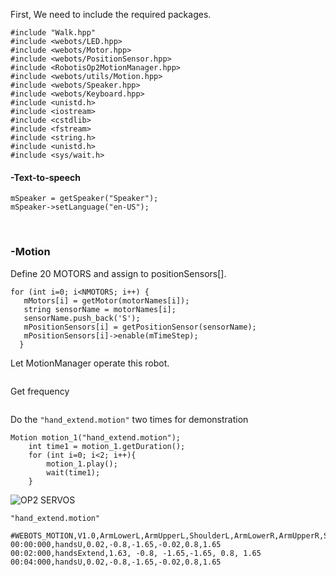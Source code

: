 First, We need to include the required packages.
```
#include "Walk.hpp"
#include <webots/LED.hpp>
#include <webots/Motor.hpp>
#include <webots/PositionSensor.hpp>
#include <RobotisOp2MotionManager.hpp>
#include <webots/utils/Motion.hpp>
#include <webots/Speaker.hpp>
#include <webots/Keyboard.hpp>
#include <unistd.h>
#include <iostream>
#include <cstdlib>
#include <fstream>
#include <string.h>
#include <unistd.h>
#include <sys/wait.h>
```

#### -Text-to-speech
  ```
  mSpeaker = getSpeaker("Speaker");  
  mSpeaker->setLanguage("en-US");
  ```
  
### -Motion
Define 20 MOTORS and assign to positionSensors[].
```
for (int i=0; i<NMOTORS; i++) {
   mMotors[i] = getMotor(motorNames[i]);
   string sensorName = motorNames[i];
   sensorName.push_back('S');
   mPositionSensors[i] = getPositionSensor(sensorName);
   mPositionSensors[i]->enable(mTimeStep);
  }
```

Let MotionManager operate this robot.
```mMotionManager = new RobotisOp2MotionManager(this);
```
Get frequency
```Motion::getDuration();
```
Do the `"hand_extend.motion"` two times for demonstration
```
Motion motion_1("hand_extend.motion");
    int time1 = motion_1.getDuration();
    for (int i=0; i<2; i++){
    	motion_1.play();
    	wait(time1);
    }
```

![OP2 SERVOS](https://raw.githubusercontent.com/omichel/webots-doc/master/robotis-op2/images/robotis_op2_servo_map.png)

`"hand_extend.motion"`
```
#WEBOTS_MOTION,V1.0,ArmLowerL,ArmUpperL,ShoulderL,ArmLowerR,ArmUpperR,ShoulderR
00:00:000,handsU,0.02,-0.8,-1.65,-0.02,0.8,1.65
00:02:000,handsExtend,1.63, -0.8, -1.65,-1.65, 0.8, 1.65
00:04:000,handsU,0.02,-0.8,-1.65,-0.02,0.8,1.65
```



